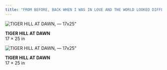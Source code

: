 ```yaml
---
title: "FROM BEFORE, BACK WHEN I WAS IN LOVE AND THE WORLD LOOKED DIFFERENT."
---
```


![TIGER HILL AT DAWN, — 17x25"](/index_of_artifacts_and_forms/FROM_BEFORE_BACK_WHEN_THE_WORLD_LOOKED_DIFFERENT_AND_I_WAS_IN_LOVE/tiger_hill_at_dawn_01.jpg)

**TIGER HILL AT DAWN**  
17 × 25 in

![TIGER HILL AT DAWN, — 17x25"](/index_of_artifacts_and_forms/FROM_BEFORE_BACK_WHEN_THE_WORLD_LOOKED_DIFFERENT_AND_I_WAS_IN_LOVE/tiger_hill_at_dawn_02.jpg)

**TIGER HILL AT DAWN**  
17 × 25 in

